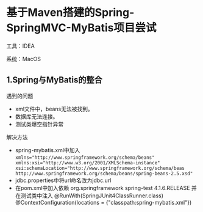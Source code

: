 # 基于Maven搭建的Spring-SpringMVC-MyBatis项目尝试
工具：IDEA

系统：MacOS
## 1.Spring与MyBatis的整合
遇到的问题
- xml文件中，beans无法被找到。
- 数据库无法连接。
- 测试类爆空指针异常

解决方法
- spring-mybatis.xml中加入
      `
      xmlns="http://www.springframework.org/schema/beans"
      xmlns:xsi="http://www.w3.org/2001/XMLSchema-instance"
      xsi:schemaLocation="http://www.springframework.org/schema/beas
      http://www.springframework.org/schema/beans/spring-beans-2.5.xsd"
      `
- jdbc.properties中将url命名改为jdbc.url
- 在pom.xml中加入依赖
      <dependency>
        <groupId>org.springframework</groupId>
        <artifactId>spring-test</artifactId>
        <version>4.1.6.RELEASE</version>
      </dependency>
  并在测试类中注入
      @RunWith(SpringJUnit4ClassRunner.class) 
      @ContextConfiguration(locations = {"classpath:spring-mybatis.xml"})

